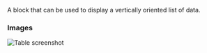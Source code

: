 A block that can be used to display a vertically oriented list of data.

### Images

![Table screenshot](https://gitlab.com/appsemble/appsemble/-/raw/0.35.4/config/assets/list.png)
